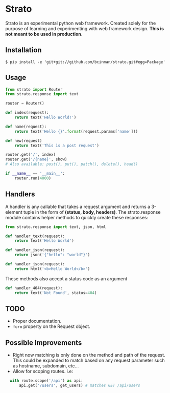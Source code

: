 # Strato

Strato is an experimental python web framework. Created solely for the purpose of learning and experimenting with web framework design. **This is not meant to be used in production.**

## Installation
    $ pip install -e 'git+git://github.com/bcinman/strato.git#egg=Package'   

## Usage
```python
from strato import Router
from strato.response import text

router = Router()

def index(request):
    return text('Hello World!')

def name(request):
    return text('Hello {}'.format(request.params['name']))

def new(request)
    return text('This is a post request')

router.get('/', index)
router.get('/{name}', show)
# Also available: post(), put(), patch(), delete(), head()

if __name__ == '__main__':
    router.run(4000)
```

## Handlers
A handler is any callable that takes a request argument and returns a 3-element tuple in the form of __(status, body, headers)__. The strato.response module contains helper methods to quickly create these responses:
```python
from strato.response import text, json, html

def handler_text(request):
    return text('Hello World')

def handler_json(request):
    return json('{"hello": "world"}')

def handler_json(request):
    return html('<b>Hello World</b>')
```

These methods also accept a status code as an argument
```python    
def handler_404(request):
    return text('Not Found', status=404)
```
## TODO
* Proper documentation.
* `form` property on the Request object.

## Possible Improvements
* Right now matching is only done on the method and path of the request. This could be expanded to match based on any request parameter such as hostname, subdomain, etc...
* Allow for scoping routes. i.e:

```python
  with route.scope('/api') as api:
      api.get('/users', get_users) # matches GET /api/users
```